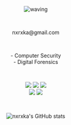 
<div align="center">
    
![waving](https://capsule-render.vercel.app/api?type=waving&height=150&text=welcome!&fontAlign=75&fontAlignY=50&color=gradient&fontSize=35)

</div>

  <p align="center">
    <br>
    <Strong>  </Strong>
<p align="center" display="inline-block">
    nxrxka@gmail.com
</p>
<br>

<p align="center">
    - Computer Security <br>
    - Digital Forensics <br>
    
  
</p>
<br>
   
</p>
<p align="center" display="inline-block">
 <img src="https://img.shields.io/badge/Windows-0078D4?style=for-the-badge&logo=Windows&logoColor=white">
    <img src="https://img.shields.io/badge/Linux-FCC624?style=for-the-badge&logo=Linux&logoColor=white">
    <img src="https://img.shields.io/badge/macOS-000000?style=for-the-badge&logo=macOS&logoColor=white">
   <br>
    <img src="https://img.shields.io/badge/Elastic Stack-005571?style=for-the-badge&logo=Elastic Stack&logoColor=white">
    <img src="https://img.shields.io/badge/Graylog-FF3633?style=for-the-badge&logo=Graylog&logoColor=white"><br>
    
<p align="center">

</p>



</p>
<br>


<div align="center">
    
![nxrxka's GitHub stats](https://github-readme-stats.vercel.app/api?username=nxrxka\&rank_icon=github)
</div>    




</div>
<!--
**nxrxka/nxrxka** is a ✨ _special_ ✨ repository because its `README.md` (this file) appears on your GitHub profile.

Here are some ideas to get you started:

- 🔭 I’m currently working on ...
- 🌱 I’m currently learning ...
- 👯 I’m looking to collaborate on ...
- 🤔 I’m looking for help with ...
- 💬 Ask me about ...
- 📫 How to reach me: ...
- 😄 Pronouns: ...
- ⚡ Fun fact: ...







-->


